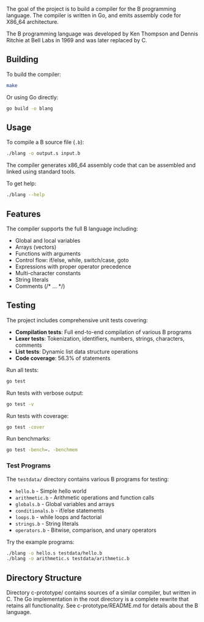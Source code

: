 The goal of the project is to build a compiler for the B programming language.
The compiler is written in Go, and emits assembly code for X86_64 architecture.

The B programming language was developed by Ken Thompson and Dennis Ritchie at Bell Labs in 1969 and was later replaced by C.

## Building

To build the compiler:
```bash
make
```

Or using Go directly:
```bash
go build -o blang
```

## Usage

To compile a B source file (`.b`):
```bash
./blang -o output.s input.b
```

The compiler generates x86_64 assembly code that can be assembled and linked using standard tools.

To get help:
```bash
./blang --help
```

## Features

The compiler supports the full B language including:
- Global and local variables
- Arrays (vectors)
- Functions with arguments
- Control flow: if/else, while, switch/case, goto
- Expressions with proper operator precedence
- Multi-character constants
- String literals
- Comments (/* ... */)

## Testing

The project includes comprehensive unit tests covering:
- **Compilation tests**: Full end-to-end compilation of various B programs
- **Lexer tests**: Tokenization, identifiers, numbers, strings, characters, comments
- **List tests**: Dynamic list data structure operations
- **Code coverage**: 56.3% of statements

Run all tests:
```bash
go test
```

Run tests with verbose output:
```bash
go test -v
```

Run tests with coverage:
```bash
go test -cover
```

Run benchmarks:
```bash
go test -bench=. -benchmem
```

### Test Programs

The `testdata/` directory contains various B programs for testing:
- `hello.b` - Simple hello world
- `arithmetic.b` - Arithmetic operations and function calls
- `globals.b` - Global variables and arrays
- `conditionals.b` - if/else statements
- `loops.b` - while loops and factorial
- `strings.b` - String literals
- `operators.b` - Bitwise, comparison, and unary operators

Try the example programs:
```bash
./blang -o hello.s testdata/hello.b
./blang -o arithmetic.s testdata/arithmetic.b
```

## Directory Structure

Directory c-prototype/ contains sources of a similar compiler, but written in C.
The Go implementation in the root directory is a complete rewrite that retains all functionality.
See c-prototype/README.md for details about the B language.
